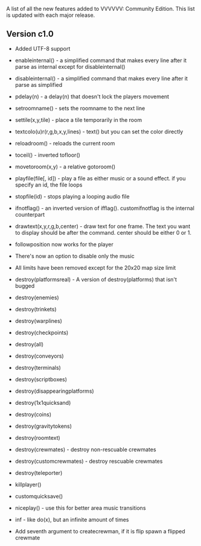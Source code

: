 A list of all the new features added to VVVVVV: Community Edition. This list is updated with each major release.


## Version c1.0
- Added UTF-8 support

- enableinternal() - a simplified command that makes every line after it parse as internal except for disableinternal()

- disableinternal() - a simplified command that makes every line after it parse as simplified

- pdelay(n) - a delay(n) that doesn't lock the players movement

- setroomname() - sets the roomname to the next line

- settile(x,y,tile) - place a tile temporarily in the room

- textcolo(u)r(r,g,b,x,y,lines) - text() but you can set the color directly

- reloadroom() - reloads the current room

- toceil() - inverted tofloor()

- movetoroom(x,y) - a relative gotoroom()

- playfile(file[, id]) - play a file as either music or a sound effect. if you specify an id, the file loops

- stopfile(id) - stops playing a looping audio file

- ifnotflag() - an inverted version of ifflag(). customifnotflag is the internal counterpart

- drawtext(x,y,r,g,b,center) - draw text for one frame. The text you want to display should be after the command. center should be either 0 or 1.

- followposition now works for the player

- There's now an option to disable only the music

- All limits have been removed except for the 20x20 map size limit

- destroy(platformsreal) - A version of destroy(platforms) that isn't bugged

- destroy(enemies)

- destroy(trinkets)

- destroy(warplines)

- destroy(checkpoints)

- destroy(all)

- destroy(conveyors)

- destroy(terminals)

- destroy(scriptboxes)

- destroy(disappearingplatforms)

- destroy(1x1quicksand)

- destroy(coins)

- destroy(gravitytokens)

- destroy(roomtext)

- destroy(crewmates) - destroy non-rescuable crewmates

- destroy(customcrewmates) - destroy rescuable crewmates

- destroy(teleporter)

- killplayer()

- customquicksave()

- niceplay() - use this for better area music transitions

- inf - like do(x), but an infinite amount of times

- Add seventh argument to createcrewman, if it is flip spawn a flipped crewmate
